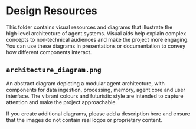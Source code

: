 # Design Resources

This folder contains visual resources and diagrams that illustrate the high‑level architecture of agent systems.  Visual aids help
explain complex concepts to non‑technical audiences and make the project more engaging.  You can use these diagrams in
presentations or documentation to convey how different components interact.

## `architecture_diagram.png`

An abstract diagram depicting a modular agent architecture, with components for data ingestion, processing, memory, agent core and
user interface.  The vibrant colours and futuristic style are intended to capture attention and make the project approachable.

If you create additional diagrams, please add a description here and ensure that the images do not contain real logos or
proprietary content.